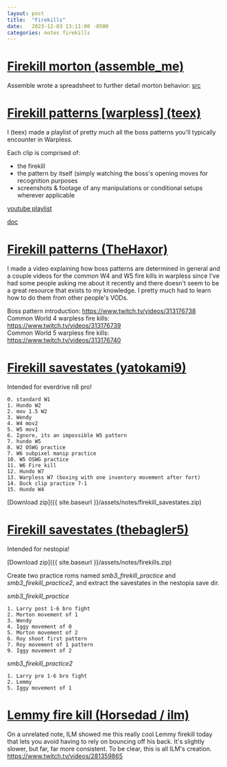 ```yaml
---
layout: post
title:  "Firekills"
date:   2023-12-03 13:11:00 -0500
categories: notes firekills
---
```


# [Firekill morton (assemble_me)](#firekill-morton-assemble_me)

Assemble wrote a spreadsheet to further detail morton behavior: [src](https://docs.google.com/spreadsheets/d/e/2PACX-1vTgyb-gTH6rrxQI4_5KIJqMx6vrXKZRhKid6vg9a5XLYuf4e3VeI0qnpUuAI3jKjOc9ySScmPryQ6lf/pubhtml)

# [Firekill patterns [warpless] (teex)](#firekill-patterns-warpless-teex)

I (teex) made a playlist of pretty much all the boss patterns you'll typically encounter in Warpless. 

Each clip is comprised of:
- the firekill
- the pattern by itself (simply watching the boss's opening moves for recognition purposes
- screenshots & footage of any manipulations or conditional setups wherever applicable

[youtube playlist](https://www.youtube.com/playlist?list=PLjSZGQNren-IWJHjf6HQev-PE7bdYW4LE)

[doc](https://docs.google.com/spreadsheets/d/1sTi9g2cxaNCVkCTQ-Ez4mKshAD7zTKG3uK1pb1ys6oc/edit#gid=0)

# [Firekill patterns (TheHaxor)](#firekill-patterns-thehaxor)

I made a video explaining how boss patterns are determined in general and a
couple videos for the common W4 and W5 fire kills in warpless since I've had
some people asking me about it recently and there doesn't seem to be a great
resource that exists to my knowledge. I pretty much had to learn how to do
them from other people's VODs.

Boss pattern introduction: <https://www.twitch.tv/videos/313176738>  
Common World 4 warpless fire kills: <https://www.twitch.tv/videos/313176739>  
Common World 5 warpless fire kills: <https://www.twitch.tv/videos/313176740>  


# [Firekill savestates (yatokami9)](#firekill-savestates-yatokami9)

Intended for everdrive n8 pro!
```
0. standard W1
1. Hundo W2
2. mov 1.5 W2
3. Wendy
4. W4 mov2
5. W5 mov1
6. Ignore, its an impossible W5 pattern
7. hundo W5
8. W2 OSWG practice
7. W6 subpixel manip practice
10. W5 OSWG practice
11. W6 Fire kill
12. Hundo W7
13. Warpless W7 (boxing with one inventory movement after fort)
14. Duck clip practice 7-1
15. Hundo W4
```
[Download zip]({{ site.baseurl }}/assets/notes/firekill_savestates.zip)

# [Firekill savestates (thebagler5)](#firekill-savestates-thebagler5)

Intended for nestopia!

[Download zip]({{ site.baseurl }}/assets/notes/firekills.zip)

Create two practice roms named *smb3_firekill_practice* and *smb3_firekill_practice2*,
and extract the savestates in the nestopia save dir.

*smb3_firekill_practice*
```
1. Larry post 1-6 bro fight
2. Morton movement of 1
3. Wendy
4. Iggy movement of 0
5. Morton movement of 2
6. Roy shoot first pattern
7. Roy movement of 1 pattern
9. Iggy movement of 2
```
*smb3_firekill_practice2*
```
1. Larry pre 1-6 bro fight
2. Lemmy
5. Iggy movement of 1
```
# [Lemmy fire kill (Horsedad / ilm)](#lemmy-fire-kill-horsedad--ilm)

On a unrelated note, ILM showed me this really cool Lemmy firekill today that
lets you avoid having to rely on bouncing off his back. It's slightly slower,
but far, far more consistent. To be clear, this is all ILM's creation.
<https://www.twitch.tv/videos/281359865>
